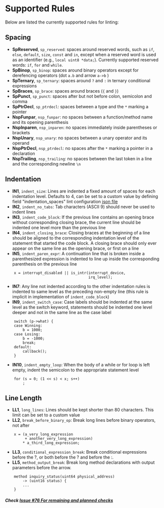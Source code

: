 # Supported Rules

Below are listed the currently supported rules for linting:

## Spacing
- **SpReserved**, `sp_reserved`: spaces around reserved words, such as `if`, `else`, `default`, `size`, `const` and `in`, except when a reserved word is used as an identifier (e.g., `local uint8 *data;`). Currently supported reserved words: `if`, `for` and `while`.
- **SpBinop**, `sp_binop`: spaces around binary operators except for derefencing operators (dot `a.b` and arrow `a->b` )
- **SpTernary**, `sp_ternary`: spaces around `?` and `:` in ternary conditional expressions
- **SpBraces**, `sp_brace`: spaces around braces (`{` and `}`)
- **SpPunct**, `sp_punct`: spaces after but not before colon, semicolon and comma
- **SpPtrDecl**, `sp_ptrdecl`: spaces between a type and the `*` marking a pointer
- **NspFunpar**, `nsp_funpar`: no spaces between a function/method name and its opening parenthesis
- **NspInparen**, `nsp_inparen`: no spaces immediately inside parentheses or brackets
- **NspUnary**, `nsp_unary`: no spaces between a unary operator and its operand
- **NspPtrDecl**, `nsp_ptrdecl`: no spaces after the `*` marking a pointer in a declaration
- **NspTrailing**, `nsp_trailing`: no spaces between the last token in a line and the corresponding newline `\n`

## Indentation
- **IN1**, `indent_size`: Lines are indented a fixed amount of spaces for each indentation level. Defaults to 4, can be set to a custom value by defining field "indentation_spaces" lint configuration [json file](../../example_files/example_lint_cfg.README)
- **IN2**, `indent_no_tabs`: Tab characters (ASCII 9) should never be used to indent lines
- **IN3**, `indent_code_block`: If the previous line contains an opening brace without corresponding closing brace, the current line should be indented one level more than the previous line
- **IN4**, `indent_closing_brace`: Closing braces at the beginning of a line should be aligned to the corresponding indentation level of the statement that started the code block. A closing brace should only ever appear on the same line as the opening brace, or first on a line
- **IN5**, `indent_paren_expr`: A continuation line that is broken inside a parenthesized expression is indented to line up inside the corresponding parenthesis on the previous line
```
    x = interrupt_disabled || is_intr(interrupt_device,
                                      irq_level);
```
- **IN7**: Any line not indented according to the other indentation rules is indented to same level as the preceding non-empty line (this rule is implicit in implementation of `indent_code_block`)
- **IN9**, `indent_switch_case`: Case labels should be indented at the same level as the switch keyword, statements should be indented one level deeper and not in the same line as the case label
```
    switch (p->what) {
    case Winning:
        b = 1000;
    case Losing:
        b = -1000;
        break;
    default:
        callback();
    }
```
- **IN10**, `indent_empty_loop`: When the body of a while or for loop is left empty, indent the semicolon to the appropriate statement level

```
    for (s = 0; (1 << s) < x; s++)
        ;
```

## Line Length
- **LL1**, `long_lines`: Lines should be kept shorter than 80 characters. This limit can be set to a custom value
- **LL2**, `break_before_binary_op`: Break long lines before binary operators, not after
```
    x = (a_very_long_expression
         + another_very_long_expression)
        * a_third_long_expression;
```
- **LL3**, `conditional_expression_break`: Break conditional expressions before the ?, or both before the ? and before the :.
- **LL5**, `method_output_break`: Break long method declarations with output parameters before the arrow.
```
    method inquiry_status(uint64 physical_address)
        -> (uint16 status) {
        ...
    }
```

##### Check [Issue #76 For remaining and planned checks](https://github.com/intel/dml-language-server/issues/76)
